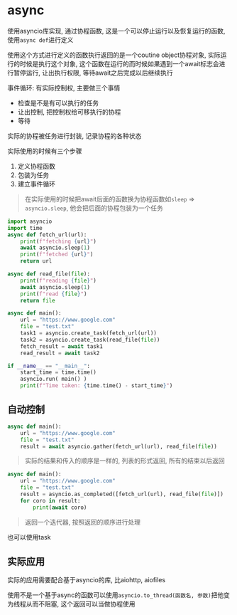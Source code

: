 # async

使用asyncio库实现, 通过协程函数, 这是一个可以停止运行以及恢复运行的函数, 使用`async def`进行定义

使用这个方式进行定义的函数执行返回的是一个coutine object协程对象, 实际运行的时候是执行这个对象, 这个函数在运行的而时候如果遇到一个await标志会进行暂停运行, 让出执行权限, 等待await之后完成以后继续执行

事件循环: 有实际控制权, 主要做三个事情

+ 检查是不是有可以执行的任务
+ 让出控制, 把控制权给可移执行的协程
+ 等待

实际的协程被任务进行封装, 记录协程的各种状态

实际使用的时候有三个步骤

1. 定义协程函数
2. 包装为任务
3. 建立事件循环

> 在实际使用的时候把await后面的函数换为协程函数如`sleep` => `asyncio.sleep`, 他会把后面的协程包装为一个任务

```python
import asyncio
import time 
async def fetch_url(url):
    print(f"fetching {url}")
    await asyncio.sleep(1)
    print(f"fetched {url}")
    return url

async def read_file(file):
    print(f"reading {file}")
    await asyncio.sleep(1)
    print(f"read {file}")
    return file

async def main():
    url = "https://www.google.com"
    file = "test.txt"
    task1 = asyncio.create_task(fetch_url(url))
    task2 = asyncio.create_task(read_file(file))
    fetch_result = await task1
    read_result = await task2   

if __name__ == "__main__":
    start_time = time.time()
    asyncio.run( main() )
    print(f"Time taken: {time.time() - start_time}")
```



## 自动控制

```python
async def main():
    url = "https://www.google.com"
    file = "test.txt"
    result = await asyncio.gather(fetch_url(url), read_file(file))
```

> 实际的结果和传入的顺序是一样的, 列表的形式返回, 所有的结束以后返回

```python
async def main():
    url = "https://www.google.com"
    file = "test.txt"
    result = asyncio.as_completed([fetch_url(url), read_file(file)])
    for coro in result:
        print(await coro)
```

> 返回一个迭代器, 按照返回的顺序进行处理

也可以使用task

## 实际应用

实际的应用需要配合基于asyncio的库, 比aiohttp, aiofiles

使用不是一个基于async的函数可以使用`asyncio.to_thread(函数名, 参数)`把他变为线程从而不阻塞, 这个返回可以当做协程使用

